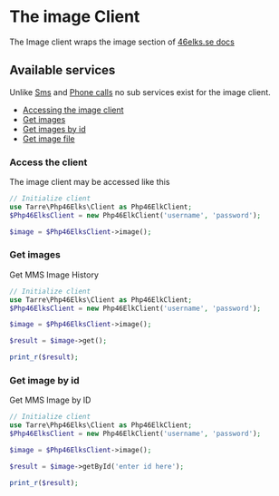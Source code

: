# The image Client

The Image client wraps the image section of [46elks.se docs](https://46elks.se/docs/get-images)

## Available services

Unlike [Sms](sms.md) and [Phone calls](call.md) no sub services exist for the image client.

* [Accessing the image client](#accessing-the-image-client)
* [Get images](#get)
* [Get images by id](#get-by-id)
* [Get image file](#get-file-by-id)


### <a id="accessing-the-image-client"></a> Access the client

The image client may be accessed like this

```php
// Initialize client
use Tarre\Php46Elks\Client as Php46ElkClient;
$Php46ElksClient = new Php46ElkClient('username', 'password');

$image = $Php46ElksClient->image();
```

### <a id="get"></a> Get images

Get MMS Image History

```php
// Initialize client
use Tarre\Php46Elks\Client as Php46ElkClient;
$Php46ElksClient = new Php46ElkClient('username', 'password');

$image = $Php46ElksClient->image();

$result = $image->get(); 

print_r($result);
```

### <a id="get-by-id"></a> Get image by id

Get MMS Image by ID

```php
// Initialize client
use Tarre\Php46Elks\Client as Php46ElkClient;
$Php46ElksClient = new Php46ElkClient('username', 'password');

$image = $Php46ElksClient->image();

$result = $image->getById('enter id here'); 

print_r($result);
```

